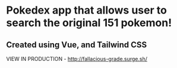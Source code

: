# Pokedex app that allows user to search the original 151 pokemon!

## Created using Vue, and Tailwind CSS

VIEW IN PRODUCTION - http://fallacious-grade.surge.sh/
